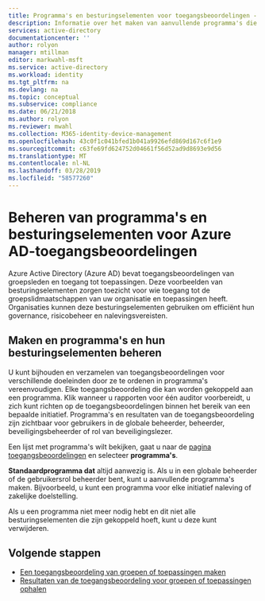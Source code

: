 ```yaml
---
title: Programma's en besturingselementen voor toegangsbeoordelingen - Azure Active Directory beheren | Microsoft Docs
description: Informatie over het maken van aanvullende programma's die voor elke governance, risicobeheer en naleving initiatief in uw organisatie kunt verzamelen en ordenen van Azure Active Directory-toegangsbeoordelingen als besturingselementen.
services: active-directory
documentationcenter: ''
author: rolyon
manager: mtillman
editor: markwahl-msft
ms.service: active-directory
ms.workload: identity
ms.tgt_pltfrm: na
ms.devlang: na
ms.topic: conceptual
ms.subservice: compliance
ms.date: 06/21/2018
ms.author: rolyon
ms.reviewer: mwahl
ms.collection: M365-identity-device-management
ms.openlocfilehash: 43c0f1c041bfed1b041a9926efd869d167c6f1e9
ms.sourcegitcommit: c63fe69fd624752d04661f56d52ad9d8693e9d56
ms.translationtype: MT
ms.contentlocale: nl-NL
ms.lasthandoff: 03/28/2019
ms.locfileid: "58577260"
---
```

# <a name="manage-programs-and-controls-for-azure-ad-access-reviews"></a>Beheren van programma's en besturingselementen voor Azure AD-toegangsbeoordelingen

Azure Active Directory (Azure AD) bevat toegangsbeoordelingen van groepsleden en toegang tot toepassingen. Deze voorbeelden van besturingselementen zorgen toezicht voor wie toegang tot de groepslidmaatschappen van uw organisatie en toepassingen heeft. Organisaties kunnen deze besturingselementen gebruiken om efficiënt hun governance, risicobeheer en nalevingsvereisten.

## <a name="create-and-manage-programs-and-their-controls"></a>Maken en programma's en hun besturingselementen beheren
U kunt bijhouden en verzamelen van toegangsbeoordelingen voor verschillende doeleinden door ze te ordenen in programma's vereenvoudigen. Elke toegangsbeoordeling die kan worden gekoppeld aan een programma. Klik wanneer u rapporten voor één auditor voorbereidt, u zich kunt richten op de toegangsbeoordelingen binnen het bereik van een bepaalde initiatief.  Programma's en resultaten van de toegangsbeoordeling zijn zichtbaar voor gebruikers in de globale beheerder, beheerder, beveiligingsbeheerder of rol van beveiligingslezer.

Een lijst met programma's wilt bekijken, gaat u naar de [pagina toegangsbeoordelingen](https://portal.azure.com/#blade/Microsoft_AAD_ERM/DashboardBlade/) en selecteer **programma's**.

**Standaardprogramma dat** altijd aanwezig is. Als u in een globale beheerder of de gebruikersrol beheerder bent, kunt u aanvullende programma's maken. Bijvoorbeeld, u kunt een programma voor elke initiatief naleving of zakelijke doelstelling.

Als u een programma niet meer nodig hebt en dit niet alle besturingselementen die zijn gekoppeld hoeft, kunt u deze kunt verwijderen.

## <a name="next-steps"></a>Volgende stappen

- [Een toegangsbeoordeling van groepen of toepassingen maken](create-access-review.md)
- [Resultaten van de toegangsbeoordeling voor groepen of toepassingen ophalen](retrieve-access-review.md)
